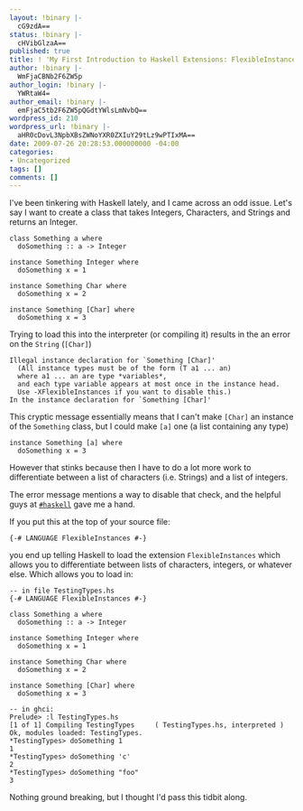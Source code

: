 ```yaml
---
layout: !binary |-
  cG9zdA==
status: !binary |-
  cHVibGlzaA==
published: true
title: ! 'My First Introduction to Haskell Extensions: FlexibleInstances'
author: !binary |-
  WmFjaCBNb2F6ZW5p
author_login: !binary |-
  YWRtaW4=
author_email: !binary |-
  emFjaC5tb2F6ZW5pQGdtYWlsLmNvbQ==
wordpress_id: 210
wordpress_url: !binary |-
  aHR0cDovL3NpbXBsZWNoYXR0ZXIuY29tLz9wPTIxMA==
date: 2009-07-26 20:28:53.000000000 -04:00
categories:
- Uncategorized
tags: []
comments: []
---
```

I've been tinkering with Haskell lately, and I came across an odd issue. Let's say I want to create a class that takes Integers, Characters, and Strings and returns an Integer.


	class Something a where
	  doSomething :: a -> Integer

	instance Something Integer where
	  doSomething x = 1

	instance Something Char where
	  doSomething x = 2

	instance Something [Char] where
	  doSomething x = 3

Trying to load this into the interpreter (or compiling it) results in the an error on the `String` (`[Char]`)

	Illegal instance declaration for `Something [Char]'
	  (All instance types must be of the form (T a1 ... an)
	  where a1 ... an are type *variables*,
	  and each type variable appears at most once in the instance head.
	  Use -XFlexibleInstances if you want to disable this.)
	In the instance declaration for `Something [Char]'

This cryptic message essentially means that I can't make `[Char]` an instance of the `Something` class, but I could make `[a]` one (a list containing any type)

	instance Something [a] where
	  doSomething x = 3

However that stinks because then I have to do a lot more work to differentiate between a list of characters (i.e. Strings) and a list of integers.

The error message mentions a way to disable that check, and the helpful guys at [`#haskell`](http://freenode.net/) gave me a hand.

If you put this at the top of your source file:

	{-# LANGUAGE FlexibleInstances #-}

you end up telling Haskell to load the extension `FlexibleInstances` which allows you to differentiate between lists of characters, integers, or whatever else. Which allows you to load in:

	-- in file TestingTypes.hs
	{-# LANGUAGE FlexibleInstances #-}

	class Something a where
	  doSomething :: a -> Integer

	instance Something Integer where
	  doSomething x = 1

	instance Something Char where
	  doSomething x = 2

	instance Something [Char] where
	  doSomething x = 3

	-- in ghci:
	Prelude> :l TestingTypes.hs
	[1 of 1] Compiling TestingTypes     ( TestingTypes.hs, interpreted )
	Ok, modules loaded: TestingTypes.
	*TestingTypes> doSomething 1
	1
	*TestingTypes> doSomething 'c'
	2
	*TestingTypes> doSomething "foo"
	3

Nothing ground breaking, but I thought I'd pass this tidbit along.
